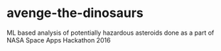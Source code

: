 # avenge-the-dinosaurs
ML based analysis of potentially hazardous asteroids done as a part of NASA Space Apps Hackathon 2016
